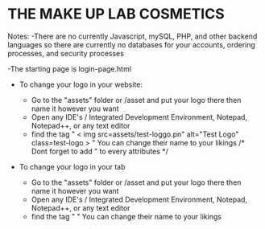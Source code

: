 # THE MAKE UP LAB COSMETICS

Notes:
-There are no currently Javascript, mySQL, PHP, and other backend languages so there are currently no databases for your accounts, ordering processes, and security processes

-The starting page is login-page.html

- To change your logo in your website:
    - Go to the "assets" folder or /asset and put your logo there then name it however you want
    - Open any IDE's / Integrated Development Environment, Notepad, Notepad++, or any text editor
    - find the tag " < img src=assets/test-loggo.pn" alt="Test Logo" class=test-logo > " You can change their name to your likings /* Dont forget to add " to every attributes */

- To change your logo in your tab
     - Go to the "assets" folder or /asset and put your logo there then name it however you want
    - Open any IDE's / Integrated Development Environment, Notepad, Notepad++, or any text editor
    - find the tag " <link rel="icon" type="image/png" href="test-logo.png"> " You can change their name to your likings
 
  
